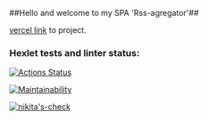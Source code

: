 ##Hello and welcome to my SPA 'Rss-agregator'##

[vercel link](https://rssfeedmanager.vercel.app/) to project.




### Hexlet tests and linter status:

[![Actions Status](https://github.com/nesquick017/frontend-project-11/workflows/hexlet-check/badge.svg)](https://github.com/nesquick017/frontend-project-11/actions)

[![Maintainability](https://api.codeclimate.com/v1/badges/dc5771276d766693df41/maintainability)](https://codeclimate.com/github/nesquick017/frontend-project-11/maintainability)

[![nikita's-check](https://github.com/nesquick017/frontend-project-11/actions/workflows/nikita-check.yml/badge.svg)](https://github.com/nesquick017/frontend-project-11/actions/workflows/nikita-check.yml)
